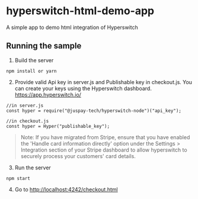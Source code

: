 # hyperswitch-html-demo-app

A simple app to demo html integration of Hyperswitch

## Running the sample

1. Build the server

```
npm install or yarn
```

2. Provide valid Api key in server.js and Publishable key in checkout.js. You can create your keys using the Hyperswitch dashboard. https://app.hyperswitch.io/

```
//in server.js
const hyper = require("@juspay-tech/hyperswitch-node")("api_key");
```

```
//in checkout.js
const hyper = Hyper("publishable_key");
```

> Note: If you have migrated from Stripe, ensure that you have enabled the 'Handle card information directly' option under the Settings > Integration section of your Stripe dashboard to allow hyperswitch to securely process your customers' card details.

3. Run the server

```
npm start
```

4. Go to [http://localhost:4242/checkout.html](http://localhost:4242/checkout.html)
